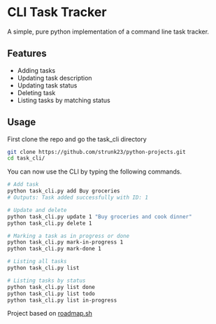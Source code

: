 # CLI Task Tracker

A simple, pure python implementation of a command line task tracker. 

## Features
- Adding tasks
- Updating task description
- Updating task status
- Deleting task
- Listing tasks by matching status

## Usage

First clone the repo and go the task_cli directory

```bash
git clone https://github.com/strunk23/python-projects.git
cd task_cli/
```

You can now use the CLI by typing the following commands. 

```bash
# Add task
python task_cli.py add Buy groceries
# Outputs: Task added successfully with ID: 1

# Update and delete
python task_cli.py update 1 "Buy groceries and cook dinner"
python task_cli.py delete 1

# Marking a task as in progress or done
python task_cli.py mark-in-progress 1
python task_cli.py mark-done 1

# Listing all tasks
python task_cli.py list

# Listing tasks by status
python task_cli.py list done
python task_cli.py list todo
python task_cli.py list in-progress
```


Project based on [roadmap.sh](https://roadmap.sh/projects/task-tracker)
